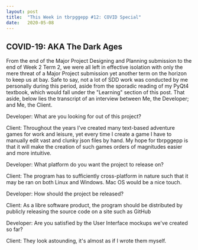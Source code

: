 ```yaml
---
layout: post
title:  "This Week in tbrpggepp #12: COVID Special"
date:   2020-05-08
---
```


## COVID-19: AKA The Dark Ages

From the end of the Major Project Designing and Planning submission to the end of Week 2 Term 2, we were all left in effective isolation with only the mere threat of a Major Project submission yet another term on the horizon to keep us at bay. Safe to say, not a lot of SDD work was conducted by me personally during this period, aside from the sporadic reading of my PyQt4 textbook, which would fall under the "Learning" section of this post. That aside, below lies the transcript of an interview between Me, the Developer; and Me, the Client.

Developer: What are you looking for out of this project?

Client: Throughout the years I've created many text-based adventure games for work and leisure, yet every time I create a game I have to manually edit vast and clunky json files by hand. My hope for tbrpggepp is that it will make the creation of such games orders of magnitudes easier and more intuitive.

Developer: What platform do you want the project to release on?

Client: The program has to sufficiently cross-platform in nature such that it may be ran on both Linux and Windows. Mac OS would be a nice touch.

Developer: How should the project be released?

Client: As a libre software product, the program should be distributed by publicly releasing the source code on a site such as GitHub

Developer: Are you satisfied by the User Interface mockups we've created so far?

Client: They look astounding, it's almost as if I wrote them myself.
